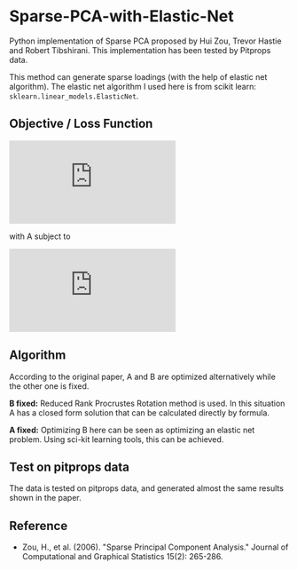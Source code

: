 # Sparse-PCA-with-Elastic-Net
Python implementation of Sparse PCA proposed by Hui Zou, Trevor Hastie and Robert Tibshirani. This implementation has been tested by Pitprops data.

This method can generate sparse loadings (with the help of elastic net algorithm). The elastic net algorithm I used here is from scikit learn: `sklearn.linear_models.ElasticNet`.

## Objective / Loss Function

![of](https://latex.codecogs.com/svg.latex?%5Cmathbf%7BA%7D%2C%5Cmathbf%7BB%7D%3D%20%5Cmathop%7B%5Carg%5Cmin%7D_%7B%5Cmathbf%7BA%7D%2C%5Cmathbf%7BB%7D%7D%5Cleft%5C%7C%5Cmathbf%7BX%7D-%5Cmathbf%7BXB%7D%5Cmathbf%7BA%7D%5ET%5Cright%5C%7C%5E2_F%20&plus;%5Clambda%5Csum_%7Bi%3D1%7D%5Ek%5Cleft%5C%7C%5Cboldsymbol%7B%5Cbeta%7D_i%5Cright%5C%7C%5E2_2%20&plus;%5Csum_%7Bi%3D1%7D%5Ek%5Clambda_%7B1%2Cj%7D%5Cleft%5C%7C%5Cboldsymbol%7B%5Cbeta%7D_i%5Cright%5C%7C_1)

with A subject to 

![st](https://latex.codecogs.com/svg.latex?%5Cmathbf%7BA%7D%5ET%5Cmathbf%7BA%7D%20%3D%20%5Cmathbf%7BI%7D_%7Bk%20%5Ctimes%20k%7D)

## Algorithm
According to the original paper, A and B are optimized alternatively while the other one is fixed.

**B fixed:** Reduced Rank Procrustes Rotation method is used. In this situation A has a closed form solution that can be calculated directly by formula.

**A fixed:** Optimizing B here can be seen as optimizing an elastic net problem. Using sci-kit learning tools, this can be achieved.

## Test on pitprops data
The data is tested on pitprops data, and generated almost the same results shown in the paper.

## Reference
- Zou, H., et al. (2006). "Sparse Principal Component Analysis." Journal of Computational and Graphical Statistics 15(2): 265-286.
